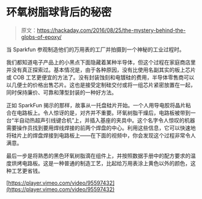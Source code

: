 # 环氧树脂球背后的秘密

> 原文：<https://hackaday.com/2016/08/25/the-mystery-behind-the-globs-of-epoxy/>

当 Sparkfun 参观制造他们的万用表的工厂并拍摄到一个神秘的工业过程时。

我们都知道电子产品上的小黑点下面隐藏着某种半导体，但这个过程在家庭商店里并没有真正探索过。基本情况是，由于各种原因，没有比使用名副其实的板上芯片或 COB 工艺更便宜的方法了。没有封装蚀刻和电镀硅的费用，半导体零售商可以以几便士的价格出售芯片。这也是接受定制硅交付或将一组芯片紧密放置在一起，同时保持廉价、可靠和薄型封装的一种好方法。

正如 SparkFun 揭示的那样，故事从一托盘硅片开始。一个人用导电胶将晶片粘合在电路板上。令人惊讶的是，对齐并不重要。环氧树脂干燥后，电路板被带到一台“半自动热超声引线键合机”上，并插入基座的夹具中。这个名字令人惊叹的机器需要操作员找到要用焊线焊接的前两个焊盘的中心。利用这些信息，它可以快速地将硅片上的焊盘焊接到电路板上——在下面的视频中，你会发现这个过程非常令人满意。

最后一步是将熟悉的黑色环氧树脂滴在组件上，并按照数据手册中的配方要求的温度烘烤电路板。这是一种普通的制造工艺，比起给万用表涂上黄色以外的颜色，这种工艺更省钱。

[https://player.vimeo.com/video/95597432](https://player.vimeo.com/video/95597432)